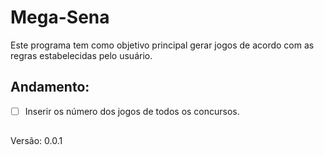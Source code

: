 # Mega-Sena

Este programa tem como objetivo principal gerar jogos de acordo com as regras estabelecidas pelo usuário.

## Andamento:
- [ ] Inserir os número dos jogos de todos os concursos.


##
Versão: 0.0.1
